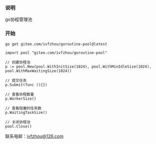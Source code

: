 ### 说明

go协程管理池

### 开始

```shell
go get gitee.com/ivfzhou/goroutine-pool@latest
```

```golang
import pool "gitee.com/ivfzhou/goroutine-pool"

// 创建协程池
p := pool.New(pool.WithInitSize(1024), pool.WithMinIdleSize(1024), pool.WithMaxWaitingSize(1024))

// 提交任务
p.Submit(func (){})

// 查看协程数量
p.WorkerSize()

// 查看阻塞的任务数
p.WaitingTaskSize()

// 关闭协程池
pool.Close()
```

联系电邮：ivfzhou@126.com
